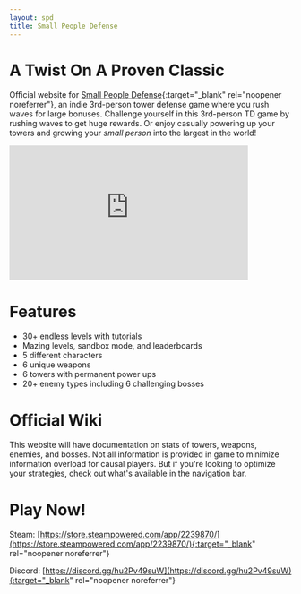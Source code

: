 ```yaml
---
layout: spd
title: Small People Defense
---
```


# A Twist On A Proven Classic

Official website for [Small People Defense](https://store.steampowered.com/app/2239870/){:target="_blank" rel="noopener noreferrer"}, an indie 3rd-person tower defense game where you rush waves for large bonuses. Challenge yourself in this 3rd-person TD game by rushing waves to get huge rewards. Or enjoy casually powering up your towers and growing your *small person* into the largest in the world!

<iframe width="426" height="240" src="https://www.youtube.com/embed/iubqgNdi7Jg" title="YouTube video player" frameborder="0" allow="accelerometer; autoplay; clipboard-write; encrypted-media; gyroscope; picture-in-picture; web-share" allowfullscreen></iframe>

# Features

* 30+ endless levels with tutorials
* Mazing levels, sandbox mode, and leaderboards
* 5 different characters
* 6 unique weapons
* 6 towers with permanent power ups
* 20+ enemy types including 6 challenging bosses

# Official Wiki

This website will have documentation on stats of towers, weapons, enemies, and bosses. Not all information is provided in game to minimize information overload for causal players. But if you're looking to optimize your strategies, check out what's available in the navigation bar.

# Play Now!

Steam: [https://store.steampowered.com/app/2239870/](https://store.steampowered.com/app/2239870/){:target="_blank" rel="noopener noreferrer"}

Discord: [https://discord.gg/hu2Pv49suW](https://discord.gg/hu2Pv49suW){:target="_blank" rel="noopener noreferrer"}
